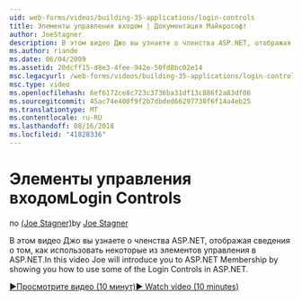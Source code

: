 ```yaml
---
uid: web-forms/videos/building-35-applications/login-controls
title: Элементы управления входом | Документация Майкрософт
author: JoeStagner
description: В этом видео Джо вы узнаете о членства ASP.NET, отображая сведения о том, как использовать некоторые из элементов управления в ASP.NET.
ms.author: riande
ms.date: 06/04/2009
ms.assetid: 20dcff15-d8e3-4fee-942e-50fd8bc02e14
msc.legacyurl: /web-forms/videos/building-35-applications/login-controls
msc.type: video
ms.openlocfilehash: 6ef6172ce8c723c3736ba31df13c886f2a83df06
ms.sourcegitcommit: 45ac74e400f9f2b7dbded66297730f6f14a4eb25
ms.translationtype: MT
ms.contentlocale: ru-RU
ms.lasthandoff: 08/16/2018
ms.locfileid: "41828336"
---
```

<a name="login-controls"></a><span data-ttu-id="8851d-103">Элементы управления входом</span><span class="sxs-lookup"><span data-stu-id="8851d-103">Login Controls</span></span>
====================
<span data-ttu-id="8851d-104">по [(Joe Stagner)](https://github.com/JoeStagner)</span><span class="sxs-lookup"><span data-stu-id="8851d-104">by [Joe Stagner](https://github.com/JoeStagner)</span></span>

<span data-ttu-id="8851d-105">В этом видео Джо вы узнаете о членства ASP.NET, отображая сведения о том, как использовать некоторые из элементов управления в ASP.NET.</span><span class="sxs-lookup"><span data-stu-id="8851d-105">In this video Joe will introduce you to ASP.NET Membership by showing you how to use some of the Login Controls in ASP.NET.</span></span>

[<span data-ttu-id="8851d-106">&#9654;Просмотрите видео (10 минут)</span><span class="sxs-lookup"><span data-stu-id="8851d-106">&#9654; Watch video (10 minutes)</span></span>](https://channel9.msdn.com/Blogs/ASP-NET-Site-Videos/login-controls)
